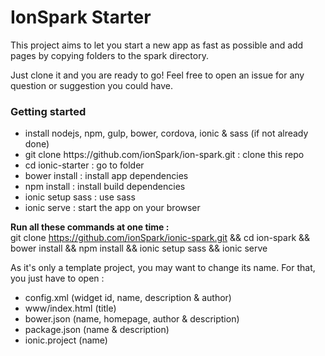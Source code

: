 <h1>IonSpark Starter</h1>

This project aims to let you start a new app as fast as possible and add pages by copying folders to the spark directory.

Just clone it and you are ready to go! 
Feel free to open an issue for any question or suggestion you could have.


<h3>Getting started</h3>
<ul>
<li>install nodejs, npm, gulp, bower, cordova, ionic & sass (if not already done)</li>
<li>git clone https://github.com/ionSpark/ion-spark.git : clone this repo</li>
<li>cd ionic-starter : go to folder</li>
<li>bower install : install app dependencies</li>
<li>npm install : install build dependencies</li>
<li>ionic setup sass : use sass</li>
<li>ionic serve : start the app on your browser</li>
</ul>

<strong>Run all these commands at one time :</strong><br> git clone https://github.com/ionSpark/ionic-spark.git && cd ion-spark && bower install && npm install && ionic setup sass && ionic serve


As it's only a template project, you may want to change its name. For that, you just have to open :
<ul>
<li>config.xml (widget id, name, description & author)</li>
<li>www/index.html (title)</li>
<li>bower.json (name, homepage, author & description)</li>
<li>package.json (name & description)</li>
<li>ionic.project (name)</li>
</ul>

